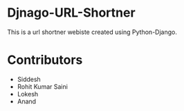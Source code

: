 # Djnago-URL-Shortner
This is a url shortner webiste created using Python-Django.

# Contributors
- Siddesh
- Rohit Kumar Saini
- Lokesh 
- Anand
